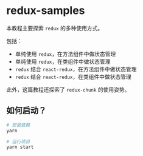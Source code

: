 # redux-samples

本教程主要探索 `redux` 的多种使用方式。

包括：

- 单纯使用 `redux`，在方法组件中做状态管理
- 单纯使用 `redux`，在类组件中做状态管理
- `redux` 结合 `react-redux`，在方法组件中做状态管理
- `redux` 结合 `react-redux`，在类组件中做状态管理

此外，这篇教程还探索了 `redux-chunk` 的使用姿势。

## 如何启动？

```bash
# 安装依赖
yarn

# 运行项目
yarn start
```
